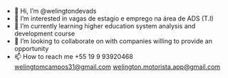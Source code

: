 - 👋 Hi, I’m @welingtondevads
- 👀 I’m interested in vagas de estagio e emprego na área de ADS (T.I)
- 🌱 I’m currently learning higher education system analysis and development course
- 💞️ I’m looking to collaborate on with companies willing to provide an opportunity
- 📫 How to reach me +55 19 9 93920468 welingtomcampos31@gmail.com welington.motorista.app@gmail.com

<!---
welingtondevads/welingtondevads is a ✨ special ✨ repository because its `README.md` (this file) appears on your GitHub profile.
You can click the Preview link to take a look at your changes.
--->
